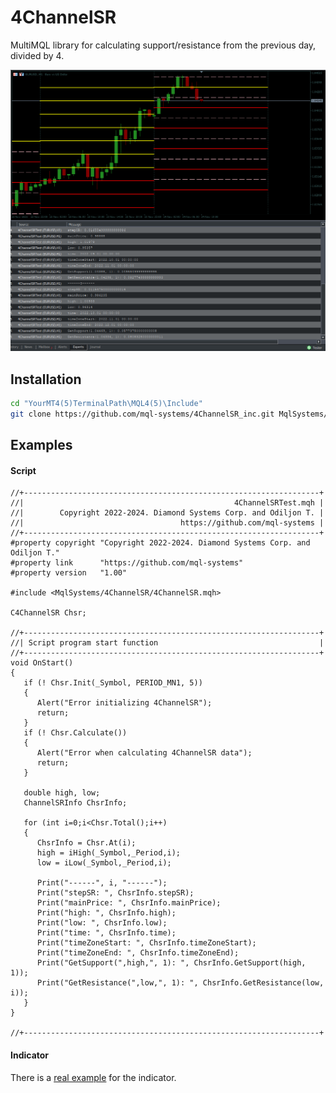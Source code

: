 # 4ChannelSR

MultiMQL library for calculating support/resistance from the previous day, divided by 4.

![4ChannelSR](https://github.com/mql-systems/4ChannelSR_inc/raw/main/image.png)

## Installation

```bash
cd "YourMT4(5)TerminalPath\MQL4(5)\Include"
git clone https://github.com/mql-systems/4ChannelSR_inc.git MqlSystems/4ChannelSR
```

## Examples

#### Script

```mql5
//+------------------------------------------------------------------+
//|                                               4ChannelSRTest.mqh |
//|        Copyright 2022-2024. Diamond Systems Corp. and Odiljon T. |
//|                                   https://github.com/mql-systems |
//+------------------------------------------------------------------+
#property copyright "Copyright 2022-2024. Diamond Systems Corp. and Odiljon T."
#property link      "https://github.com/mql-systems"
#property version   "1.00"

#include <MqlSystems/4ChannelSR/4ChannelSR.mqh>

C4ChannelSR Chsr;

//+------------------------------------------------------------------+
//| Script program start function                                    |
//+------------------------------------------------------------------+
void OnStart()
{
   if (! Chsr.Init(_Symbol, PERIOD_MN1, 5))
   {
      Alert("Error initializing 4ChannelSR");
      return;
   }
   if (! Chsr.Calculate())
   {
      Alert("Error when calculating 4ChannelSR data");
      return;
   }
   
   double high, low;
   ChannelSRInfo ChsrInfo;
   
   for (int i=0;i<Chsr.Total();i++)
   {
      ChsrInfo = Chsr.At(i);
      high = iHigh(_Symbol,_Period,i);
      low = iLow(_Symbol,_Period,i);
      
      Print("------", i, "------");
      Print("stepSR: ", ChsrInfo.stepSR);
      Print("mainPrice: ", ChsrInfo.mainPrice);
      Print("high: ", ChsrInfo.high);
      Print("low: ", ChsrInfo.low);
      Print("time: ", ChsrInfo.time);
      Print("timeZoneStart: ", ChsrInfo.timeZoneStart);
      Print("timeZoneEnd: ", ChsrInfo.timeZoneEnd);
      Print("GetSupport(",high,", 1): ", ChsrInfo.GetSupport(high, 1));
      Print("GetResistance(",low,", 1): ", ChsrInfo.GetResistance(low, i));
   }
}

//+------------------------------------------------------------------+
```

#### Indicator

There is a [real example](https://github.com/mql-systems/4ChannelSR_indicator) for the indicator.